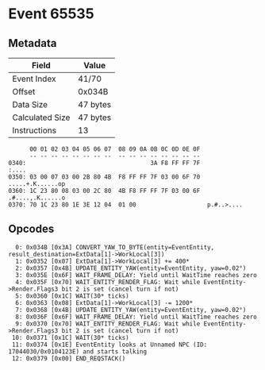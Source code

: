 # Event 65535

## Metadata

| Field           | Value    |
|-----------------|----------|
| Event Index     | 41/70    |
| Offset          | 0x034B   |
| Data Size       | 47 bytes |
| Calculated Size | 47 bytes |
| Instructions    | 13       |

```
      00 01 02 03 04 05 06 07  08 09 0A 0B 0C 0D 0E 0F
      -- -- -- -- -- -- -- --  -- -- -- -- -- -- -- --
0340:                                   3A F8 FF FF 7F             :....
0350: 03 00 07 03 00 2B 80 4B  F8 FF FF 7F 03 00 6F 70  .....+.K......op
0360: 1C 23 80 08 03 00 2C 80  4B F8 FF FF 7F 03 00 6F  .#....,.K......o
0370: 70 1C 23 80 1E 3E 12 04  01 00                    p.#..>....      
```

## Opcodes

```
  0: 0x034B [0x3A] CONVERT_YAW_TO_BYTE(entity=EventEntity, result_destination=ExtData[1]->WorkLocal[3])
  1: 0x0352 [0x07] ExtData[1]->WorkLocal[3] += 400*
  2: 0x0357 [0x4B] UPDATE_ENTITY_YAW(entity=EventEntity, yaw=0.02°)
  3: 0x035E [0x6F] WAIT_FRAME_DELAY: Yield until WaitTime reaches zero
  4: 0x035F [0x70] WAIT_ENTITY_RENDER_FLAG: Wait while EventEntity->Render.Flags3 bit 2 is set (cancel turn if not)
  5: 0x0360 [0x1C] WAIT(30* ticks)
  6: 0x0363 [0x08] ExtData[1]->WorkLocal[3] -= 1200*
  7: 0x0368 [0x4B] UPDATE_ENTITY_YAW(entity=EventEntity, yaw=0.02°)
  8: 0x036F [0x6F] WAIT_FRAME_DELAY: Yield until WaitTime reaches zero
  9: 0x0370 [0x70] WAIT_ENTITY_RENDER_FLAG: Wait while EventEntity->Render.Flags3 bit 2 is set (cancel turn if not)
 10: 0x0371 [0x1C] WAIT(30* ticks)
 11: 0x0374 [0x1E] EventEntity looks at Unnamed NPC (ID: 17044030/0x0104123E) and starts talking
 12: 0x0379 [0x00] END_REQSTACK()
```
